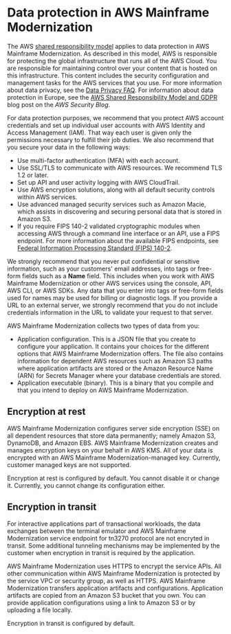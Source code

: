 # Data protection in AWS Mainframe Modernization<a name="data-protection"></a>

The AWS [shared responsibility model](http://aws.amazon.com/compliance/shared-responsibility-model/) applies to data protection in AWS Mainframe Modernization\. As described in this model, AWS is responsible for protecting the global infrastructure that runs all of the AWS Cloud\. You are responsible for maintaining control over your content that is hosted on this infrastructure\. This content includes the security configuration and management tasks for the AWS services that you use\. For more information about data privacy, see the [Data Privacy FAQ](http://aws.amazon.com/compliance/data-privacy-faq)\. For information about data protection in Europe, see the [AWS Shared Responsibility Model and GDPR](http://aws.amazon.com/blogs/security/the-aws-shared-responsibility-model-and-gdpr/) blog post on the *AWS Security Blog*\.

For data protection purposes, we recommend that you protect AWS account credentials and set up individual user accounts with AWS Identity and Access Management \(IAM\)\. That way each user is given only the permissions necessary to fulfill their job duties\. We also recommend that you secure your data in the following ways:
+ Use multi\-factor authentication \(MFA\) with each account\.
+ Use SSL/TLS to communicate with AWS resources\. We recommend TLS 1\.2 or later\.
+ Set up API and user activity logging with AWS CloudTrail\.
+ Use AWS encryption solutions, along with all default security controls within AWS services\.
+ Use advanced managed security services such as Amazon Macie, which assists in discovering and securing personal data that is stored in Amazon S3\.
+ If you require FIPS 140\-2 validated cryptographic modules when accessing AWS through a command line interface or an API, use a FIPS endpoint\. For more information about the available FIPS endpoints, see [Federal Information Processing Standard \(FIPS\) 140\-2](http://aws.amazon.com/compliance/fips/)\.

We strongly recommend that you never put confidential or sensitive information, such as your customers' email addresses, into tags or free\-form fields such as a **Name** field\. This includes when you work with AWS Mainframe Modernization or other AWS services using the console, API, AWS CLI, or AWS SDKs\. Any data that you enter into tags or free\-form fields used for names may be used for billing or diagnostic logs\. If you provide a URL to an external server, we strongly recommend that you do not include credentials information in the URL to validate your request to that server\.



 AWS Mainframe Modernization collects two types of data from you: 
+ Application configuration\. This is a JSON file that you create to configure your application\. It contains your choices for the different options that AWS Mainframe Modernization offers\. The file also contains information for dependent AWS resources such as Amazon S3 paths where application artifacts are stored or the Amazon Resource Name \(ARN\) for Secrets Manager where your database credentials are stored\.
+  Application executable \(binary\)\. This is a binary that you compile and that you intend to deploy on AWS Mainframe Modernization\. 

## Encryption at rest<a name="encryption-rest"></a>

AWS Mainframe Modernization configures server side encryption \(SSE\) on all dependent resources that store data permanently; namely Amazon S3, DynamoDB, and Amazon EBS\. AWS Mainframe Modernization creates and manages encryption keys on your behalf in AWS KMS\. All of your data is encrypted with an AWS Mainframe Modernization\-managed key\. Currently, customer managed keys are not supported\. 

 Encryption at rest is configured by default\. You cannot disable it or change it\. Currently, you cannot change its configuration either\. 

## Encryption in transit<a name="encryption-transit"></a>

For interactive applications part of transactional workloads, the data exchanges between the terminal emulator and AWS Mainframe Modernization service endpoint for tn3270 protocol are not encryted in transit. Some additional tunneling mechanisms may be implemented by the customer when encryption in transit is required by the application.

AWS Mainframe Modernization uses HTTPS to encrypt the service APIs\. All other communication within AWS Mainframe Modernization is protected by the service VPC or security group, as well as HTTPS\. AWS Mainframe Modernization transfers application artifacts and configurations\. Application artifacts are copied from an Amazon S3 bucket that you own\. You can provide application configurations using a link to Amazon S3 or by uploading a file locally\.

 Encryption in transit is configured by default\.
